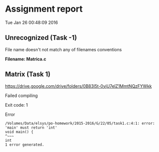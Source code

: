 # Assignment report
Tue Jan 26 00:48:09 2016
## Unrecognized (Task -1)
File name doesn't not match any of filenames conventions

**Filename: Matrica.c**
## Matrix (Task 1)
https://drive.google.com/drive/folders/0B83l5t-0yjU7elZ1MmtNQzFYWkk

Failed compiling

Exit code: 1

Error
```
/Volumes/Data/elsys/po-homework/2015-2016/G/22/05/task1.c:4:1: error: 'main' must return 'int'
void main() {
^~~~
int
1 error generated.

```


